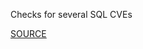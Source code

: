 Checks for several SQL CVEs


[SOURCE](https://groups.google.com/d/msg/rubyonrails-security/Wu96YkTUR6s/pPLBMZrlwvYJ)